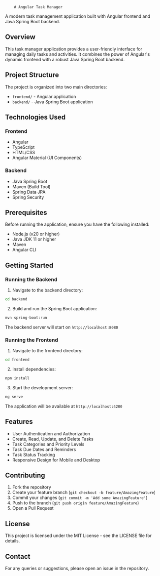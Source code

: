         # Angular Task Manager

A modern task management application built with Angular frontend and Java Spring Boot backend.

## Overview

This task manager application provides a user-friendly interface for managing daily tasks and activities. It combines the power of Angular's dynamic frontend with a robust Java Spring Boot backend.

## Project Structure

The project is organized into two main directories:

- `frontend/` - Angular application
- `backend/` - Java Spring Boot application

## Technologies Used

### Frontend
- Angular
- TypeScript
- HTML/CSS
- Angular Material (UI Components)

### Backend
- Java Spring Boot
- Maven (Build Tool)
- Spring Data JPA
- Spring Security

## Prerequisites

Before running the application, ensure you have the following installed:

- Node.js (v20 or higher)
- Java JDK 11 or higher
- Maven
- Angular CLI

## Getting Started

### Running the Backend

1. Navigate to the backend directory:
```bash
cd backend
```

2. Build and run the Spring Boot application:
```bash
mvn spring-boot:run
```

The backend server will start on `http://localhost:8080`

### Running the Frontend

1. Navigate to the frontend directory:
```bash
cd frontend
```

2. Install dependencies:
```bash
npm install
```

3. Start the development server:
```bash
ng serve
```

The application will be available at `http://localhost:4200`

## Features

- User Authentication and Authorization
- Create, Read, Update, and Delete Tasks
- Task Categories and Priority Levels
- Task Due Dates and Reminders
- Task Status Tracking
- Responsive Design for Mobile and Desktop

## Contributing

1. Fork the repository
2. Create your feature branch (`git checkout -b feature/AmazingFeature`)
3. Commit your changes (`git commit -m 'Add some AmazingFeature'`)
4. Push to the branch (`git push origin feature/AmazingFeature`)
5. Open a Pull Request

## License

This project is licensed under the MIT License - see the LICENSE file for details.

## Contact

For any queries or suggestions, please open an issue in the repository.
